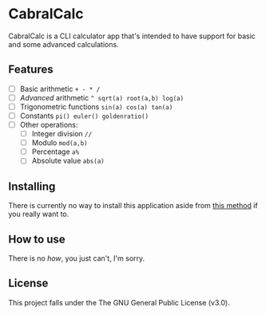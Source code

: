 # CabralCalc

CabralCalc is a CLI calculator app that's intended to have support for basic and some advanced calculations.

## Features
- [ ] Basic arithmetic ```+ - * /```
- [ ] _Advanced_ arithmetic ```^ sqrt(a) root(a,b) log(a)```
- [ ] Trigonometric functions ```sin(a) cos(a) tan(a)```
- [ ] Constants ```pi() euler() goldenratio()```
- [ ] Other operations: 
	- [ ] Integer division ```//```
	- [ ] Modulo ```mod(a,b)```
	- [ ] Percentage ```a%```
	- [ ] Absolute value ```abs(a)```

## Installing
There is currently no way to install this application aside from [this method](https://www.youtube.com/watch?v=dQw4w9WgXcQ) if you really want to.

## How to use
There is no _how_, you just can't, I'm sorry.

## License
This project falls under the The GNU General Public License (v3.0).
